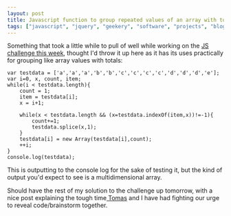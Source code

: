 ```yaml
---
layout: post
title: Javascript function to group repeated values of an array with totals
tags: ["javascript", "jquery", "geekery", "software", "projects", "blog"]
---
```


Something that took a little while to pull of well while working on the <a href="http://blog.omgmog.net/post/3707266857" target="_blank">JS challenge this week</a>, thought I'd throw it up here as it has its uses practically for grouping like array values with totals:

<!-- more -->

<pre><code data-language="javascript">var testdata = ['a','a','a','b','b','c','c','c','c','d','d','d','e'];
var i=0, x, count, item;
while(i &lt; testdata.length){
    count = 1;
    item = testdata[i];
    x = i+1;

    while(x &lt; testdata.length &amp;&amp; (x=testdata.indexOf(item,x))!=-1){
        count+=1;
        testdata.splice(x,1);
    }
    testdata[i] = new Array(testdata[i],count);
    ++i;
}
console.log(testdata);</code></pre>

This is outputting to the console log for the sake of testing it, but the kind of output you'd expect to see is a multidimensional array.

Should have the rest of my solution to the challenge up tomorrow, with a nice post explaining the tough time<a href="http://blog.tmayr.com" target="_blank"> Tomas</a> and I have had fighting our urge to reveal code/brainstorm together.
